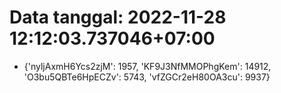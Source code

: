 # Data tanggal: 2022-11-28 12:12:03.737046+07:00

* {'nyljAxmH6Ycs2zjM': 1957, 'KF9J3NfMMOPhgKem': 14912, 'O3bu5QBTe6HpECZv': 5743, 'vfZGCr2eH80OA3cu': 9937}
